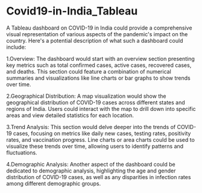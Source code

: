 # Covid19-in-India_Tableau

A Tableau dashboard on COVID-19 in India could provide a comprehensive visual representation of various aspects of the pandemic's impact on the country. Here's a potential description of what such a dashboard could include:

1.Overview: The dashboard would start with an overview section presenting key metrics such as total confirmed cases, active cases, recovered cases, and deaths. This section could feature a combination of numerical summaries and visualizations like line charts or bar graphs to show trends over time.

2.Geographical Distribution: A map visualization would show the geographical distribution of COVID-19 cases across different states and regions of India. Users could interact with the map to drill down into specific areas and view detailed statistics for each location.

3.Trend Analysis: This section would delve deeper into the trends of COVID-19 cases, focusing on metrics like daily new cases, testing rates, positivity rates, and vaccination progress. Line charts or area charts could be used to visualize these trends over time, allowing users to identify patterns and fluctuations.

4.Demographic Analysis: Another aspect of the dashboard could be dedicated to demographic analysis, highlighting the age and gender distribution of COVID-19 cases, as well as any disparities in infection rates among different demographic groups.
